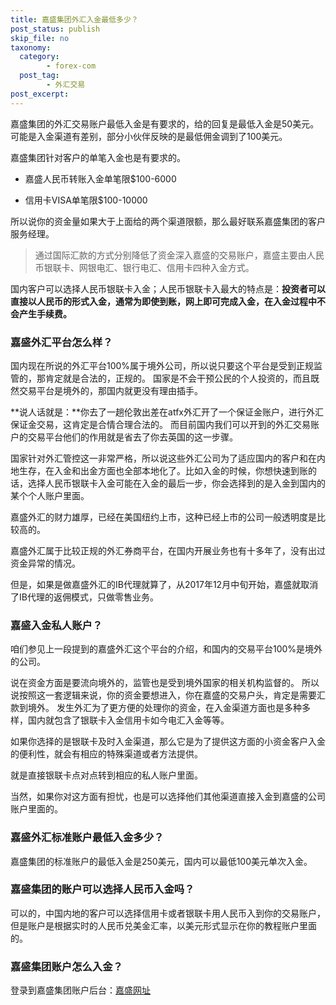 ```yaml
---
title: 嘉盛集团外汇入金最低多少？
post_status: publish
skip_file: no
taxonomy:
  category:
        - forex-com
  post_tag:
        - 外汇交易
post_excerpt: 
---
```

嘉盛集团的外汇交易账户最低入金是有要求的，给的回复是最低入金是50美元。可能是入金渠道有差别，部分小伙伴反映的是最低佣金调到了100美元。

嘉盛集团针对客户的单笔入金也是有要求的。

* 嘉盛人民币转账入金单笔限$100-6000

* 信用卡VISA单笔限$100-10000

所以说你的资金量如果大于上面给的两个渠道限额，那么最好联系嘉盛集团的客户服务经理。

> 通过国际汇款的方式分别降低了资金深入嘉盛的交易账户，嘉盛主要由人民币银联卡、网银电汇、银行电汇、信用卡四种入金方式。

国内客户可以选择人民币银联卡入金；人民币银联卡入最大的特点是：**投资者可以直接以人民币的形式入金，通常为即使到账，网上即可完成入金，在入金过程中不会产生手续费。**

### 嘉盛外汇平台怎么样？

国内现在所说的外汇平台100%属于境外公司，所以说只要这个平台是受到正规监管的，那肯定就是合法的，正规的。
国家是不会干预公民的个人投资的，而且既然交易平台是境外的，那国内就更没有理由插手。

**说人话就是：**你去了一趟伦敦出差在atfx外汇开了一个保证金账户，进行外汇保证金交易，这肯定是合情合理合法的。
而目前国内我们可以开到的外汇交易账户的交易平台他们的作用就是省去了你去英国的这一步骤。

国家针对外汇管控这一非常严格，所以说这些外汇公司为了适应国内的客户和在内地生存，在入金和出金方面也全部本地化了。比如入金的时候，你想快速到账的话，选择人民币银联卡入金可能在入金的最后一步，你会选择到的是入金到国内的某个个人账户里面。

嘉盛外汇的财力雄厚，已经在美国纽约上市，这种已经上市的公司一般透明度是比较高的。

嘉盛外汇属于比较正规的外汇券商平台，在国内开展业务也有十多年了，没有出过资金异常的情况。

但是，如果是做嘉盛外汇的IB代理就算了，从2017年12月中旬开始，嘉盛就取消了IB代理的返佣模式，只做零售业务。

### 嘉盛入金私人账户？

咱们参见上一段提到的嘉盛外汇这个平台的介绍，和国内的交易平台100%是境外的公司。

说在资金方面是要流向境外的，监管也是受到境外国家的相关机构监督的。
所以说按照这一套逻辑来说，你的资金要想进入，你在嘉盛的交易户头，肯定是需要汇款到境外。
发生外汇为了更方便的处理你的资金，在入金渠道方面也是多种多样，国内就包含了银联卡入金信用卡如今电汇入金等等。

如果你选择的是银联卡及时入金渠道，那么它是为了提供这方面的小资金客户入金的便利性，就会有相应的特殊渠道或者方法提供。

就是直接银联卡点对点转到相应的私人账户里面。

当然，如果你对这方面有担忧，也是可以选择他们其他渠道直接入金到嘉盛的公司账户里面的。

### 嘉盛外汇标准账户最低入金多少？

嘉盛集团的标准账户的最低入金是250美元，国内可以最低100美元单次入金。

### 嘉盛集团的账户可以选择人民币入金吗？

可以的，中国内地的客户可以选择信用卡或者银联卡用人民币入到你的交易账户，但是账户是根据实时的人民币兑美金汇率，以美元形式显示在你的教程账户里面的。

### 嘉盛集团账户怎么入金？

登录到嘉盛集团账户后台：[嘉盛网址](https://ssgg.net/go/forexcom)